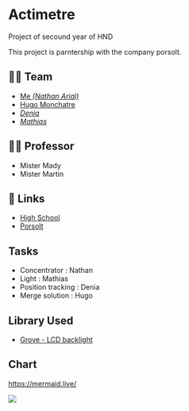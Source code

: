 # Actimetre
Project of secound year of HND

This project is parntership with the company porsolt.

## 👨‍🎓 Team
- [Me *(Nathan Arial)*](https://github.com/MrRoiPanda)
- [Hugo Monchatre](https://github.com/OxKilD)
- [*Denia*]()
- [*Mathias*](https://github.com/Nasslear)

## 👩‍🏫 Professor
- Mister Mady
- Mister Martin

## 🔗 Links
- [High School](https://chevrollier.paysdelaloire.e-lyco.fr)
- [Porsolt](https://www.porsolt.com/)

## Tasks
- Concentrator : Nathan
- Light : Mathias
- Position tracking : Denia
- Merge solution : Hugo

## Library Used
- [Grove - LCD backlight](https://github.com/Seeed-Studio/Grove_LCD_RGB_Backlight)

## Chart
https://mermaid.live/

[![](https://mermaid.ink/img/pako:eNo1jrEOwjAMRH_F8tylsGUuAwtCYs1iJW4JNEmVOEio6r8TCrnJuvck34omWkaFi2MQJzPDNcUHGwGh_AR6cTDsOYgOUKNxiIE1goK-b9UlCmShJGx3cmjgHGBJcUqc8w6OP9CCHXpOnpytA9Yv0yj3-k2jqqflkcosGnXYqloWS8In6yQmVCPNmTukIvH2DgaVpMJNGhxNifzf2j7Ko0iA)](https://mermaid.live/edit#pako:eNo1jrEOwjAMRH_F8tylsGUuAwtCYs1iJW4JNEmVOEio6r8TCrnJuvck34omWkaFi2MQJzPDNcUHGwGh_AR6cTDsOYgOUKNxiIE1goK-b9UlCmShJGx3cmjgHGBJcUqc8w6OP9CCHXpOnpytA9Yv0yj3-k2jqqflkcosGnXYqloWS8In6yQmVCPNmTukIvH2DgaVpMJNGhxNifzf2j7Ko0iA)

